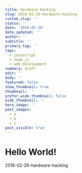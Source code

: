 ```yaml
---
title: Hardware Hacking
slug: 2016-02-26-hardware-hacking
custom_slug: ''
status: ''
date: '2016-02-26'
date_updated: ''
author: ''
subtitle: ''
primary_tag: ''
tags:
  - javascript
  - node.js
  - web development
summary: draft
edit: ''
body: ''
featured: false
show_thumbnail: true
thumbnail: ''
prefer_wide_thumbnail: false
wide_thumbnail: ''
hero_image: ''
post_images:
  - a
  - b
  - c
post_visible: true
---
```

# Hello World!
2016-02-26-hardware-hacking